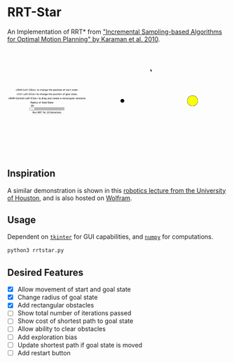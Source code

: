 # RRT-Star

An Implementation of RRT* from ["Incremental Sampling-based Algorithms for Optimal Motion Planning" by Karaman et al. 2010](https://arxiv.org/pdf/1005.0416.pdf).

![](assets/demo.gif)

## Inspiration

A similar demonstration is shown in this [robotics lecture from the University
of Houston](https://www.youtube.com/watch?v=Ob3BIJkQJEw), and is also hosted on
[Wolfram](http://demonstrations.wolfram.com/RapidlyExploringRandomTreeRRTAndRRT/).

## Usage

Dependent on [`tkinter`](https://docs.python.org/3/library/tkinter.html) for GUI
capabilities, and [`numpy`](https://www.numpy.org/) for computations.

```bash
python3 rrtstar.py
```

## Desired Features

- [x] Allow movement of start and goal state
- [x] Change radius of goal state
- [x] Add rectangular obstacles
- [ ] Show total number of iterations passed
- [ ] Show cost of shortest path to goal state
- [ ] Allow ability to clear obstacles
- [ ] Add exploration bias
- [ ] Update shortest path if goal state is moved
- [ ] Add restart button
